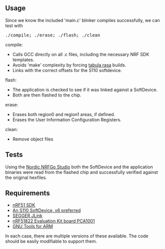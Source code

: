 Usage
-----

Since we know the included 'main.c' blinker compiles successfully, we can test with <pre>./compile; ./erase; ./flash; ./clean</pre>

compile:
- Calls GCC directly on all .c files, including the necessary NRF SDK templates.
- Avoids 'make' complexity by forcing [tabula rasa](https://en.wikipedia.org/wiki/Tabula_rasa) builds.
- Links with the correct offsets for the S110 softdevice.

flash:
- The application is checked to see if it was linked against a SoftDevice.
- Both are then flashed to the chip.

erase:
- Erases both region0 and region1 areas, if defined.
- Erases the User Information Configuration Registers.

clean:
- Remove object files

Tests
-----
Using the [Nordic NRFGo Studio](http://www.nordicsemi.com/chi/node_176/2.4GHz-RF/nRFgo-Studio) both the SoftDevice and the application binaries were read from the flashed chip and successfully verified against the original hexfiles.

Requirements
------------

- [nRF51 SDK](https://www.nordicsemi.com/eng/Products/Bluetooth-R-low-energy/nRF51822)
- [An S110 SoftDevice, v6 preferred](https://www.nordicsemi.com/eng/Products/Bluetooth-R-low-energy/nRF51822)
- [SEGGER JLink](http://www.segger.com/jlink-software.html)
- [nRF51822 Evaluation Kit board PCA1001](http://www.nordicsemi.com/eng/Products/Bluetooth-R-low-energy/nRF51822-Evaluation-Kit)
- [GNU Tools for ARM](https://launchpad.net/gcc-arm-embedded)

In each case, there are multiple versions of these available. The code should be easily modifiable to support them.
